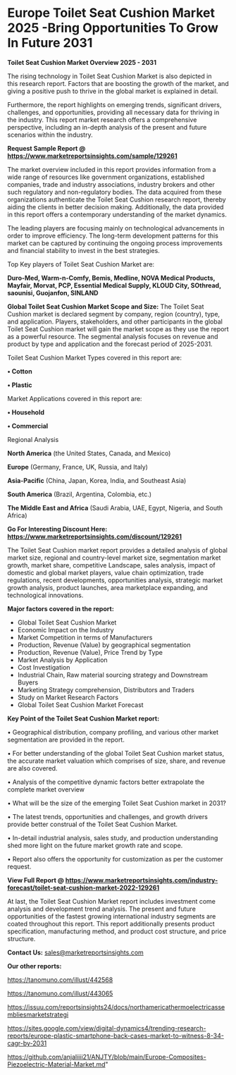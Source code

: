 # Europe Toilet Seat Cushion Market 2025 -Bring Opportunities To Grow In Future 2031

<Strong> Toilet Seat Cushion Market Overview 2025 - 2031</strong>

The rising technology in Toilet Seat Cushion Market is also depicted in this research report. Factors that are boosting the growth of the market, and giving a positive push to thrive in the global market is explained in detail.

Furthermore, the report highlights on emerging trends, significant drivers, challenges, and opportunities, providing all necessary data for thriving in the industry. This report market research offers a comprehensive perspective, including an in-depth analysis of the present and future scenarios within the industry.

<strong>Request Sample Report @ <a href=https://www.marketreportsinsights.com/sample/129261>https://www.marketreportsinsights.com/sample/129261</a></strong>

The market overview included in this report provides information from a wide range of resources like government organizations, established companies, trade and industry associations, industry brokers and other such regulatory and non-regulatory bodies. The data acquired from these organizations authenticate the Toilet Seat Cushion research report, thereby aiding the clients in better decision making. Additionally, the data provided in this report offers a contemporary understanding of the market dynamics.

The leading players are focusing mainly on technological advancements in order to improve efficiency. The long-term development patterns for this market can be captured by continuing the ongoing process improvements and financial stability to invest in the best strategies.

Top Key players of Toilet Seat Cushion Market are:

<strong>Duro-Med, Warm-n-Comfy, Bemis, Medline, NOVA Medical Products, Mayfair, Morvat, PCP, Essential Medical Supply, KLOUD City, SOthread, saounisi, Guojanfon, SINLAND</strong>

<strong><b>Global Toilet Seat Cushion Market Scope and Size:</b></strong>
The Toilet Seat Cushion market is declared segment by company, region (country), type, and application. Players, stakeholders, and other participants in the global Toilet Seat Cushion market will gain the market scope as they use the report as a powerful resource. The segmental analysis focuses on revenue and product by type and application and the forecast period of 2025-2031.

Toilet Seat Cushion Market Types covered in this report are:

<strong>• Cotton

• Plastic</strong>

Market Applications covered in this report are:

<strong>• Household

• Commercial</strong> 

Regional Analysis

<strong>North America</strong> (the United States, Canada, and Mexico)

<strong>Europe</strong> (Germany, France, UK, Russia, and Italy)

<strong>Asia-Pacific</strong> (China, Japan, Korea, India, and Southeast Asia)

<strong>South America</strong> (Brazil, Argentina, Colombia, etc.)

<strong>The Middle East and Africa</strong> (Saudi Arabia, UAE, Egypt, Nigeria, and South Africa)

<strong>Go For Interesting Discount Here: <a href=https://www.marketreportsinsights.com/discount/129261>https://www.marketreportsinsights.com/discount/129261</a></strong>

The Toilet Seat Cushion market report provides a detailed analysis of global market size, regional and country-level market size, segmentation market growth, market share, competitive Landscape, sales analysis, impact of domestic and global market players, value chain optimization, trade regulations, recent developments, opportunities analysis, strategic market growth analysis, product launches, area marketplace expanding, and technological innovations.

<strong><b>Major factors covered in the report:</b></strong>
<ul>
  <li>Global Toilet Seat Cushion Market </li>
  <li>Economic Impact on the Industry</li>
  <li>Market Competition in terms of Manufacturers</li>
  <li>Production, Revenue (Value) by geographical segmentation</li>
  <li>Production, Revenue (Value), Price Trend by Type</li>
  <li>Market Analysis by Application</li>
  <li>Cost Investigation</li>
  <li>Industrial Chain, Raw material sourcing strategy and Downstream Buyers</li>
  <li>Marketing Strategy comprehension, Distributors and Traders</li>
  <li>Study on Market Research Factors</li>
  <li>Global Toilet Seat Cushion Market Forecast</li>
</ul>

<strong><b>Key Point of the Toilet Seat Cushion Market report:</b></strong>

• Geographical distribution, company profiling, and various other market segmentation are provided in the report.

• For better understanding of the global Toilet Seat Cushion market status, the accurate market valuation which comprises of size, share, and revenue are also covered.

• Analysis of the competitive dynamic factors better extrapolate the complete market overview

• What will be the size of the emerging Toilet Seat Cushion market in 2031?

• The latest trends, opportunities and challenges, and growth drivers provide better construal of the Toilet Seat Cushion Market.

• In-detail industrial analysis, sales study, and production understanding shed more light on the future market growth rate and scope.

• Report also offers the opportunity for customization as per the customer request.

<strong><b>View Full Report @ <a href=https://www.marketreportsinsights.com/industry-forecast/toilet-seat-cushion-market-2022-129261>https://www.marketreportsinsights.com/industry-forecast/toilet-seat-cushion-market-2022-129261</a></b></strong>


At last, the Toilet Seat Cushion Market report includes investment come analysis and development trend analysis. The present and future opportunities of the fastest growing international industry segments are coated throughout this report. This report additionally presents product specification, manufacturing method, and product cost structure, and price structure.

<strong>Contact Us:</strong>
sales@marketreportsinsights.com

<strong>Our other reports:</strong>

<a href=https://tanomuno.com/illust/442568>https://tanomuno.com/illust/442568</a>

<a href=https://tanomuno.com/illust/443065>https://tanomuno.com/illust/443065</a>

<a href=https://issuu.com/reportsinsights24/docs/northamericathermoelectricassembliesmarketstrategi>https://issuu.com/reportsinsights24/docs/northamericathermoelectricassembliesmarketstrategi</a>

<a href=https://sites.google.com/view/digital-dynamics4/trending-research-reports/europe-plastic-smartphone-back-cases-market-to-witness-8-34-cagr-by-2031>https://sites.google.com/view/digital-dynamics4/trending-research-reports/europe-plastic-smartphone-back-cases-market-to-witness-8-34-cagr-by-2031</a>

<a href=https://github.com/anjaliiii21/ANJTY/blob/main/Europe-Composites-Piezoelectric-Material-Market.md>https://github.com/anjaliiii21/ANJTY/blob/main/Europe-Composites-Piezoelectric-Material-Market.md</a>"
